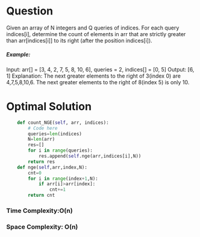 # Question

Given an array of N integers and Q queries of indices. For each query indices[i], determine the count of elements in arr that are strictly greater than arr[indices[i]] to its right (after the position indices[i]).


##### Example:
Input: arr[] = [3, 4, 2, 7, 5, 8, 10, 6], queries = 2, indices[] = [0, 5]
Output:  [6, 1]
Explanation: The next greater elements to the right of 3(index 0) are 4,7,5,8,10,6. The next greater elements to the right of 8(index 5) is only 10.

# Optimal Solution


``` python
    def count_NGE(self, arr, indices):
        # Code here
        queries=len(indices)
        N=len(arr)
        res=[]
        for i in range(queries):
            res.append(self.nge(arr,indices[i],N))
        return res
    def nge(self,arr,index,N):
        cnt=0
        for i in range(index+1,N):
            if arr[i]>arr[index]:
                cnt+=1
        return cnt
```
### Time Complexity:O(n)
### Space Complexity: O(n)
